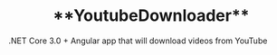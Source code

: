 <h1 align="center">**YoutubeDownloader**</h1>
.NET Core 3.0 + Angular app that will download videos from YouTube
